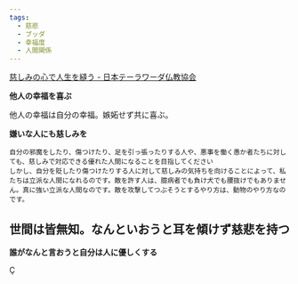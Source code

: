 ```yaml
---
tags:
  - 慈悲
  - ブッダ
  - 幸福度
  - 人間関係
---
```

[慈しみの心で人生を縫う - 日本テーラワーダ仏教協会](https://j-theravada.com/dhamma/kougi/kougi-137/)

**他人の幸福を喜ぶ**

他人の幸福は自分の幸福。嫉妬せず共に喜ぶ。

**嫌いな人にも慈しみを**

```
自分の邪魔をしたり、傷つけたり、足を引っ張ったりする人や、悪事を働く愚か者たちに対しても、慈しみで対応できる優れた人間になることを目指してください
しかし、自分を貶したり傷つけたりする人に対して慈しみの気持ちを向けることによって、私たちは立派な人間になれるのです。敵を許す人は、臆病者でも負け犬でも腰抜けでもありません。真に強い立派な人間なのです。敵を攻撃してつぶそうとするやり方は、動物のやり方なのです。
```

## 世間は皆無知。なんといおうと耳を傾けず慈悲を持つ
**誰がなんと言おうと自分は人に優しくする**

Ç

